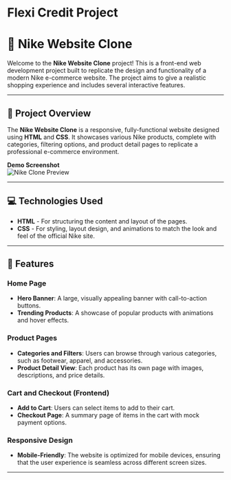 # Flexi Credit Project
# 🏀 Nike Website Clone

Welcome to the **Nike Website Clone** project! This is a front-end web development project built to replicate the design and functionality of a modern Nike e-commerce website. The project aims to give a realistic shopping experience and includes several interactive features.

---

## 🚀 Project Overview

The **Nike Website Clone** is a responsive, fully-functional website designed using **HTML** and **CSS**. It showcases various Nike products, complete with categories, filtering options, and product detail pages to replicate a professional e-commerce environment.

**Demo Screenshot**  
![Nike Clone Preview](https://dummyimage.com/800x450/eee/aaa.png&text=Website+Preview)

---

## 💻 Technologies Used

- **HTML** - For structuring the content and layout of the pages.
- **CSS** - For styling, layout design, and animations to match the look and feel of the official Nike site.

---

## 🌟 Features

### Home Page
- **Hero Banner**: A large, visually appealing banner with call-to-action buttons.
- **Trending Products**: A showcase of popular products with animations and hover effects.

### Product Pages
- **Categories and Filters**: Users can browse through various categories, such as footwear, apparel, and accessories.
- **Product Detail View**: Each product has its own page with images, descriptions, and price details.

### Cart and Checkout (Frontend)
- **Add to Cart**: Users can select items to add to their cart.
- **Checkout Page**: A summary page of items in the cart with mock payment options.

### Responsive Design
- **Mobile-Friendly**: The website is optimized for mobile devices, ensuring that the user experience is seamless across different screen sizes.

---


